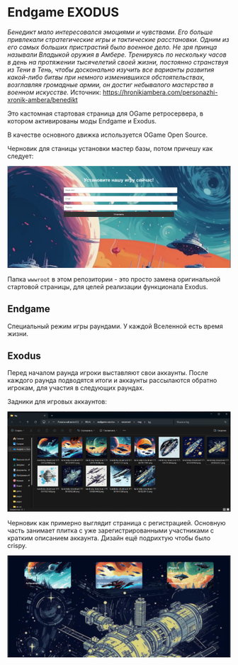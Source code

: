 # Endgame EXODUS

_Бенедикт мало интересовался эмоциями и чувствами. Его больше привлекали стратегические игры и тактические расстановки. Одним из его самых больших пристрастий было военное дело. Не зря принца называли Владыкой оружия в Амбере. Тренируясь по нескольку часов в день на протяжении тысячелетий своей жизни, постоянно странствуя из Тени в Тень, чтобы досконально изучить все варианты развития какой-либо битвы при немного изменившихся обстоятельствах, возглавляя громадные армии, он достиг небывалого мастерства в военном искусстве._
Источник: https://hronikiambera.com/personazhi-xronik-ambera/benedikt

Это кастомная стартовая страница для OGame ретросервера, в котором активированы моды Endgame и Exodus.

В качестве основного движка используется OGame Open Source.

Черновик для станицы установки мастер базы, потом причешу как следует:

![install](/imgstore/install.png)

Папка `wwwroot` в этом репозитории - это просто замена оригинальной стартовой страницы, для целей реализации функционала Exodus.

## Endgame

Специальный режим игры раундами. У каждой Вселенной есть время жизни. 

## Exodus

Перед началом раунда игроки выставляют свои аккаунты. После каждого раунда подводятся итоги и аккаунты рассылаются обратно игрокам, для участия в следующих раундах.

Задники для игровых аккаунтов:

![account_backgrounds](/imgstore/account_backgrounds.png)

Черновик как примерно выглядит страница с регистрацией. Основную часть занимает плитка с уже зарегистрированными участниками с кратким описанием аккаунта. Дизайн ещё подрихтую чтобы было crispy.

![draft](/imgstore/draft.png)
